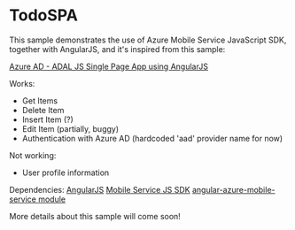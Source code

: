 TodoSPA
====================

This sample demonstrates the use of Azure Mobile Service JavaScript SDK, together with AngularJS, and it's inspired from this sample:

[Azure AD - ADAL JS Single Page App using AngularJS](https://github.com/AzureADSamples/SinglePageApp-AngularJS-DotNet)

Works:
- Get Items
- Delete Item
- Insert Item (?)
- Edit Item (partially, buggy)
- Authentication with Azure AD (hardcoded 'aad' provider name for now)

Not working:
- User profile information


Dependencies:
[AngularJS](http://www.angularjs.org)
[Mobile Service JS SDK](https://github.com/Azure/azure-mobile-services/blob/master/CHANGELOG.javascript.md)
[angular-azure-mobile-service module](https://github.com/TerryMooreII/angular-azure-mobile-service)


More details about this sample will come soon!
